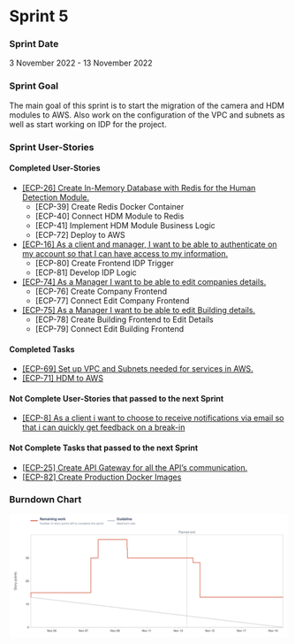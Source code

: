 # Sprint 5

### Sprint Date
3 November 2022 - 13 November 2022

### Sprint Goal
The main goal of this sprint is to start the migration of the camera and HDM modules to AWS. Also work on the configuration of the VPC and subnets as well as start working on IDP for the project.

### Sprint User-Stories
#### Completed User-Stories
* [[ECP-26] Create In-Memory Database with Redis for the Human Detection Module.](https://es-project.atlassian.net/browse/ECP-26)
    * [ECP-39] Create Redis Docker Container
    * [ECP-40] Connect HDM Module to Redis
    * [ECP-41] Implement HDM Module Business Logic
    * [ECP-72] Deploy to AWS
* [[ECP-16] As a client and manager, I want to be able to authenticate on my account so that I can have access to my information.](https://es-project.atlassian.net/browse/ECP-16)
    * [ECP-80] Create Frontend IDP Trigger
    * [ECP-81] Develop IDP Logic
* [[ECP-74] As a Manager I want to be able to edit companies details.](https://es-project.atlassian.net/browse/ECP-74)
    * [ECP-76] Create Company Frontend
    * [ECP-77] Connect Edit Company Frontend
* [[ECP-75] As a Manager I want to be able to edit Building details.](https://es-project.atlassian.net/browse/ECP-75)
    * [ECP-78] Create Building Frontend to Edit Details
    * [ECP-79] Connect Edit Building Frontend


#### Completed Tasks
* [[ECP-69] Set up VPC and Subnets needed for services in AWS.](https://es-project.atlassian.net/browse/ECP-69)
* [[ECP-71] HDM to AWS](https://es-project.atlassian.net/browse/ECP-71)



#### Not Complete User-Stories that passed to the next Sprint
* [[ECP-8] As a client i want to choose to receive notifications  via email so that i can quickly get feedback on a break-in](https://es-project.atlassian.net/browse/ECP-8)

#### Not Complete Tasks that passed to the next Sprint
* [[ECP-25] Create API Gateway for all the API’s communication.](https://es-project.atlassian.net/browse/ECP-25)
* [[ECP-82] Create Production Docker Images](https://es-project.atlassian.net/browse/ECP-82)

### Burndown Chart

![Burndown Chart](../../static/img/Sprint5BC.png)
